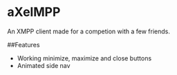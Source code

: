 # aXelMPP
An XMPP client made for a competion with a few friends.

##Features
* Working minimize, maximize and close buttons
* Animated side nav
